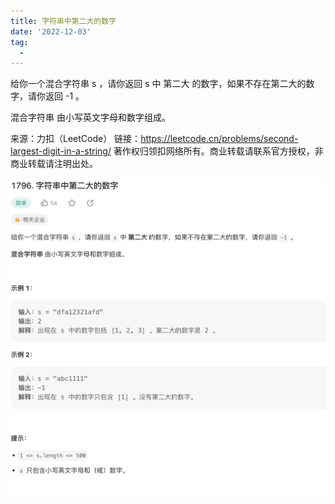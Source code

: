 ```yaml
---
title: 字符串中第二大的数字
date: '2022-12-03'
tag:
  - 
---
```

给你一个混合字符串 s ，请你返回 s 中 第二大 的数字，如果不存在第二大的数字，请你返回 -1 。

混合字符串 由小写英文字母和数字组成。

来源：力扣（LeetCode）
链接：<https://leetcode.cn/problems/second-largest-digit-in-a-string/>
著作权归领扣网络所有。商业转载请联系官方授权，非商业转载请注明出处。

![alt](./image/example.png)
